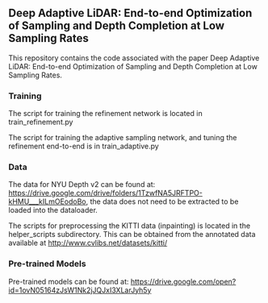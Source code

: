 ## Deep Adaptive LiDAR: End-to-end Optimization of Sampling and Depth Completion at Low Sampling Rates ##

This repository contains the code associated with the paper Deep Adaptive LiDAR: End-to-end Optimization of Sampling and Depth Completion at Low Sampling Rates. 

### Training ###

The script for training the refinement network is located in train_refinement.py

The script for training the adaptive sampling network, and tuning the refinement end-to-end is in train_adaptive.py

### Data ####

The data for NYU Depth v2 can be found at: https://drive.google.com/drive/folders/1TzwfNA5JRFTPO-kHMU___kILmOEodoBo, the data does not need to be extracted to be loaded into the dataloader.

The scripts for preprocessing the KITTI data (inpainting) is located in the helper_scripts subdirectory. This can be obtained from the annotated data available at http://www.cvlibs.net/datasets/kitti/

### Pre-trained Models ###

Pre-trained models can be found at:
https://drive.google.com/open?id=1ovN05164zJsW1Nk2jJQJxI3XLarJyh5y
